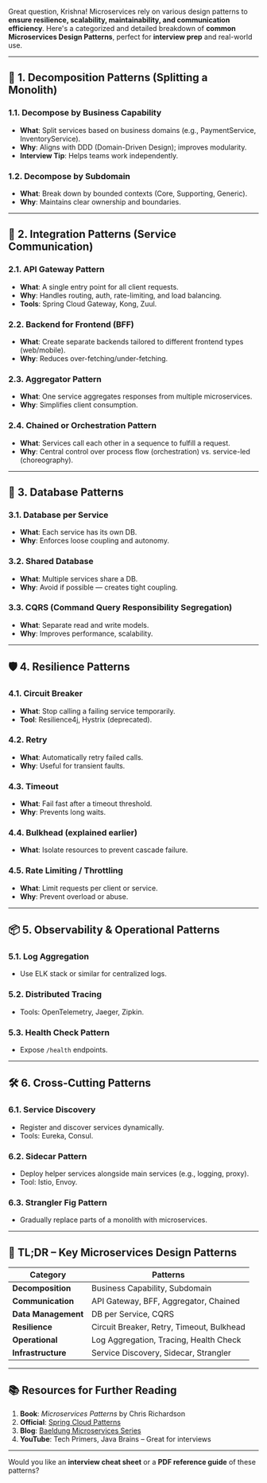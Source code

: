 Great question, Krishna! Microservices rely on various design patterns to **ensure resilience, scalability, maintainability, and communication efficiency**. Here's a categorized and detailed breakdown of **common Microservices Design Patterns**, perfect for **interview prep** and real-world use.

---

## 🧱 1. **Decomposition Patterns** (Splitting a Monolith)

### 1.1. **Decompose by Business Capability**

* **What**: Split services based on business domains (e.g., PaymentService, InventoryService).
* **Why**: Aligns with DDD (Domain-Driven Design); improves modularity.
* **Interview Tip**: Helps teams work independently.

### 1.2. **Decompose by Subdomain**

* **What**: Break down by bounded contexts (Core, Supporting, Generic).
* **Why**: Maintains clear ownership and boundaries.

---

## 🔄 2. **Integration Patterns** (Service Communication)

### 2.1. **API Gateway Pattern**

* **What**: A single entry point for all client requests.
* **Why**: Handles routing, auth, rate-limiting, and load balancing.
* **Tools**: Spring Cloud Gateway, Kong, Zuul.

### 2.2. **Backend for Frontend (BFF)**

* **What**: Create separate backends tailored to different frontend types (web/mobile).
* **Why**: Reduces over-fetching/under-fetching.

### 2.3. **Aggregator Pattern**

* **What**: One service aggregates responses from multiple microservices.
* **Why**: Simplifies client consumption.

### 2.4. **Chained or Orchestration Pattern**

* **What**: Services call each other in a sequence to fulfill a request.
* **Why**: Central control over process flow (orchestration) vs. service-led (choreography).

---

## 🧩 3. **Database Patterns**

### 3.1. **Database per Service**

* **What**: Each service has its own DB.
* **Why**: Enforces loose coupling and autonomy.

### 3.2. **Shared Database**

* **What**: Multiple services share a DB.
* **Why**: Avoid if possible — creates tight coupling.

### 3.3. **CQRS (Command Query Responsibility Segregation)**

* **What**: Separate read and write models.
* **Why**: Improves performance, scalability.

---

## 🛡️ 4. **Resilience Patterns**

### 4.1. **Circuit Breaker**

* **What**: Stop calling a failing service temporarily.
* **Tool**: Resilience4j, Hystrix (deprecated).

### 4.2. **Retry**

* **What**: Automatically retry failed calls.
* **Why**: Useful for transient faults.

### 4.3. **Timeout**

* **What**: Fail fast after a timeout threshold.
* **Why**: Prevents long waits.

### 4.4. **Bulkhead** (explained earlier)

* **What**: Isolate resources to prevent cascade failure.

### 4.5. **Rate Limiting / Throttling**

* **What**: Limit requests per client or service.
* **Why**: Prevent overload or abuse.

---

## 📦 5. **Observability & Operational Patterns**

### 5.1. **Log Aggregation**

* Use ELK stack or similar for centralized logs.

### 5.2. **Distributed Tracing**

* Tools: OpenTelemetry, Jaeger, Zipkin.

### 5.3. **Health Check Pattern**

* Expose `/health` endpoints.

---

## 🛠️ 6. **Cross-Cutting Patterns**

### 6.1. **Service Discovery**

* Register and discover services dynamically.
* Tools: Eureka, Consul.

### 6.2. **Sidecar Pattern**

* Deploy helper services alongside main services (e.g., logging, proxy).
* Tool: Istio, Envoy.

### 6.3. **Strangler Fig Pattern**

* Gradually replace parts of a monolith with microservices.

---

## 🧠 TL;DR – Key Microservices Design Patterns

| Category            | Patterns                                  |
| ------------------- | ----------------------------------------- |
| **Decomposition**   | Business Capability, Subdomain            |
| **Communication**   | API Gateway, BFF, Aggregator, Chained     |
| **Data Management** | DB per Service, CQRS                      |
| **Resilience**      | Circuit Breaker, Retry, Timeout, Bulkhead |
| **Operational**     | Log Aggregation, Tracing, Health Check    |
| **Infrastructure**  | Service Discovery, Sidecar, Strangler     |

---

## 📚 Resources for Further Reading

1. **Book**: *Microservices Patterns* by Chris Richardson
2. **Official**: [Spring Cloud Patterns](https://spring.io/projects/spring-cloud)
3. **Blog**: [Baeldung Microservices Series](https://www.baeldung.com/tag/microservices/)
4. **YouTube**: Tech Primers, Java Brains – Great for interviews

---

Would you like an **interview cheat sheet** or a **PDF reference guide** of these patterns?
